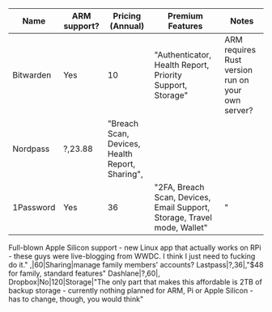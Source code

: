 ﻿Name|ARM support?|Pricing (Annual)|Premium Features|Notes
-|-|-|-|-|
Bitwarden|Yes|10|"Authenticator, Health Report, Priority Support, Storage"|ARM requires Rust version run on your own server?
Nordpass|?,23.88|"Breach Scan, Devices, Health Report, Sharing",
1Password|Yes|36|"2FA, Breach Scan, Devices, Email Support, Storage, Travel mode, Wallet"|"
Full-blown Apple Silicon support - new Linux app that actually works on RPi - these guys were live-blogging from WWDC. I think I just need to fucking do it."
,|60|Sharing|manage family members' accounts?
Lastpass|?,36|,"$48 for family, standard features"
Dashlane|?,60|,
Dropbox|No|120|Storage|"The only part that makes this affordable is 2TB of backup storage - currently nothing planned for ARM, Pi or Apple Silicon - has to change, though, you would think"